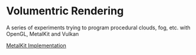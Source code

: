 # Volumentric Rendering

<p>A series of experiments trying to program procedural clouds, fog, etc. with OpenGL, MetalKit and Vulkan</p>

<a href="https://github.com/dmitriwamback/volumetric-rendering/tree/metalkit">MetalKit Implementation</a>